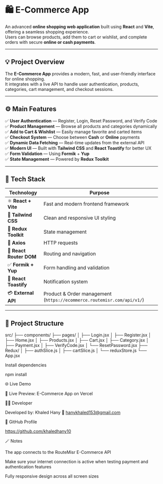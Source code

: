 # 🛍️ E-Commerce App

An advanced **online shopping web application** built using **React** and **Vite**, offering a seamless shopping experience.  
Users can browse products, add them to cart or wishlist, and complete orders with secure **online or cash payments**.

---

## 💡 Project Overview
The **E-Commerce App** provides a modern, fast, and user-friendly interface for online shopping.  
It integrates with a live API to handle user authentication, products, categories, cart management, and checkout sessions.

---

## ⚙️ Main Features

✅ **User Authentication** — Register, Login, Reset Password, and Verify Code  
✅ **Product Management** — Browse all products and categories dynamically  
✅ **Add to Cart & Wishlist** — Easily manage favorite and carted items  
✅ **Checkout System** — Choose between **Cash** or **Online** payments  
✅ **Dynamic Data Fetching** — Real-time updates from the external API  
✅ **Modern UI** — Built with **Tailwind CSS** and **React Toastify** for better UX  
✅ **Form Validation** — Using **Formik** + **Yup**  
✅ **State Management** — Powered by **Redux Toolkit**

---

## 🧰 Tech Stack

| Technology | Purpose |
|-------------|----------|
| ⚛️ **React + Vite** | Fast and modern frontend framework |
| 🎨 **Tailwind CSS** | Clean and responsive UI styling |
| 🧠 **Redux Toolkit** | State management |
| 🔄 **Axios** | HTTP requests |
| 🧭 **React Router DOM** | Routing and navigation |
| ✅ **Formik + Yup** | Form handling and validation |
| 🔔 **React Toastify** | Notification system |
| 💳 **External API** | Product & Order management (`https://ecommerce.routemisr.com/api/v1/`) |

---

## 📂 Project Structure

src/
├── components/
├── pages/
│ ├── Login.jsx
│ ├── Register.jsx
│ ├── Home.jsx
│ ├── Products.jsx
│ ├── Cart.jsx
│ ├── Category.jsx
│ ├── Payment.jsx
│ ├── VerifyCode.jsx
│ └── ResetPassword.jsx
├── Redux/
│ ├── authSlice.js
│ ├── cartSlice.js
│ └── reduxStore.js
└── App.jsx

Install dependencies

npm install

🌐 Live Demo

🔗 Live Preview: E-Commerce App on Vercel

👨‍💻 Developer

Developed by: Khaled Hany
📧 hanykhaled153@gmail.com

💼 GitHub Profile

https://github.com/khaledhany10


🪄 Notes

The app connects to the RouteMisr E-Commerce API

Make sure your internet connection is active when testing payment and authentication features

Fully responsive design across all screen sizes
